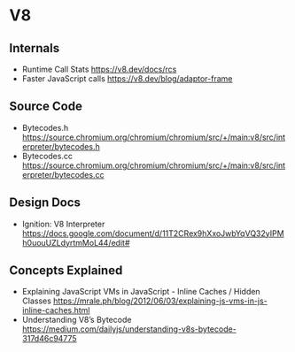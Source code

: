 # V8

## Internals

* Runtime Call Stats
  https://v8.dev/docs/rcs
* Faster JavaScript calls
  https://v8.dev/blog/adaptor-frame

## Source Code

* Bytecodes.h
  https://source.chromium.org/chromium/chromium/src/+/main:v8/src/interpreter/bytecodes.h
* Bytecodes.cc
  https://source.chromium.org/chromium/chromium/src/+/main:v8/src/interpreter/bytecodes.cc

## Design Docs

* Ignition: V8 Interpreter
  https://docs.google.com/document/d/11T2CRex9hXxoJwbYqVQ32yIPMh0uouUZLdyrtmMoL44/edit#

## Concepts Explained

* Explaining JavaScript VMs in JavaScript - Inline Caches / Hidden Classes
  https://mrale.ph/blog/2012/06/03/explaining-js-vms-in-js-inline-caches.html
* Understanding V8’s Bytecode
  https://medium.com/dailyjs/understanding-v8s-bytecode-317d46c94775
